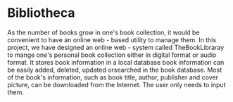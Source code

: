 # Bibliotheca
As the number of books grow in one's book collection, it would be convenient to have an online web - based utility to manage them. In this project, we have designed an online web - system called TheBookLibraray to mange one's personal book collection either in digital format or audio format. It stores book information in a local database book information can be easily added, deleted, updated orsearched in the book database. Most of the book's information, such as book title, author, publisher and cover picture, can be downloaded from the Internet. The user only needs to input them.
